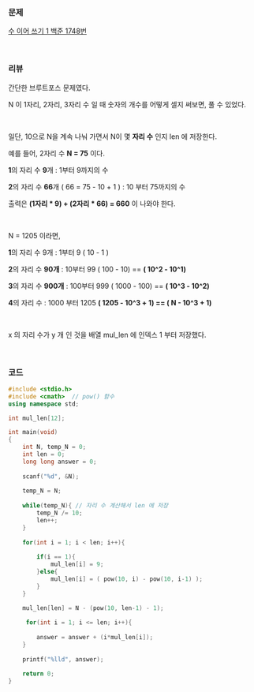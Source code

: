 ### 문제

[수 이어 쓰기 1 백준 1748번](https://www.acmicpc.net/problem/1748)

</br>

### 리뷰

간단한 브루트포스 문제였다. 

N 이 1자리, 2자리, 3자리 수 일 때 숫자의 개수를 어떻게 셀지 써보면, 풀 수 있었다. 

</br>

일단, 10으로 N을 계속 나눠 가면서 N이 몇 **자리 수** 인지 len 에 저장한다. 

예를 들어,  2자리 수 **N = 75** 이다.

**1**의 자리 수 **9**개 : 1부터 9까지의 수

**2**의 자리 수 **66**개 ( 66 = 75 - 10 + 1 ) : 10 부터 75까지의 수 

출력은 **(1자리 * 9) + (2자리 * 66) = 660** 이 나와야 한다. 

</br>

N = 1205 이라면, 

**1**의 자리 수 9개 : 1부터 9  ( 10 - 1 )

**2**의 자리 수 **90개** : 10부터 99 ( 100 - 10)   == **( 10^2 - 10^1)** 

**3**의 자리 수 **900개** : 100부터 999 ( 1000 - 100)   == **( 10^3 - 10^2)** 

**4**의 자리 수 : 1000 부터 1205 **( 1205 - 10^3 + 1) ==  ( N - 10^3 + 1)**

</br>

x 의 자리 수가 y 개 인 것을 배열 mul_len 에 인덱스 1 부터 저장했다. 

</br>

###  **코드**

```c++
#include <stdio.h>
#include <cmath>  // pow() 함수 
using namespace std;

int mul_len[12];

int main(void)
{
 	int N, temp_N = 0; 
 	int len = 0;
    long long answer = 0;
    
 	scanf("%d", &N);
 	
 	temp_N = N;
 	
 	while(temp_N){ // 자리 수 계산해서 len 에 저장 
 		temp_N /= 10;
 		len++;
	}
 
 	for(int i = 1; i < len; i++){
 
 		if(i == 1){
			mul_len[i] = 9;
		}else{
			mul_len[i] = ( pow(10, i) - pow(10, i-1) );
		}
	}
    
	mul_len[len] = N - (pow(10, len-1) - 1);

     for(int i = 1; i <= len; i++){
 		
		answer = answer + (i*mul_len[i]);
	}
	
	printf("%lld", answer);
 	
	return 0;
}
```




